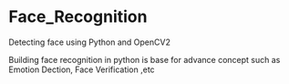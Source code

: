 # Face_Recognition
Detecting face using Python and OpenCV2


Building face recognition in python is base for advance concept such as Emotion Dection, Face Verification ,etc

